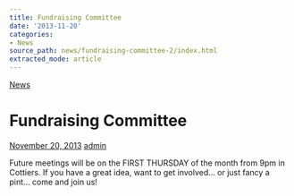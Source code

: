 ```yaml
---
title: Fundraising Committee
date: '2013-11-20'
categories:
- News
source_path: news/fundraising-committee-2/index.html
extracted_mode: article
---
```

[News](category/news/)

# Fundraising Committee

[November 20, 2013](news/fundraising-committee-2/) [admin](author/admin/)

Future meetings will be on the FIRST THURSDAY of the month from 9pm in Cottiers. If you have a great idea, want to get involved… or just fancy a pint… come and join us!
